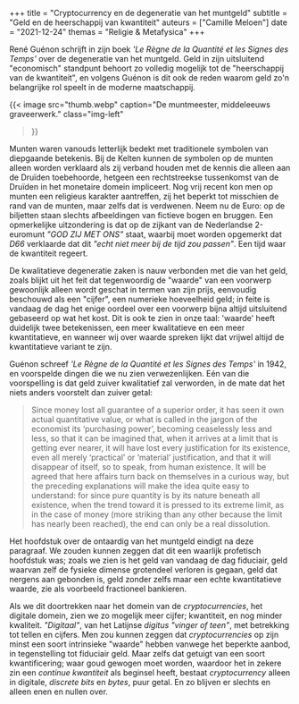 +++
title    = "Cryptocurrency en de degeneratie van het muntgeld"
subtitle = "Geld en de heerschappij van kwantiteit"
auteurs  = ["Camille Meloen"]
date     = "2021-12-24"
themas   = "Religie & Metafysica"
+++


René Guénon schrijft in zijn boek _'Le Règne de la Quantité et les Signes des Temps'_ over de degeneratie van het muntgeld. Geld in zijn uitsluitend "economisch" standpunt behoort zo volledig mogelijk tot de "heerschappij van de kwantiteit", en volgens Guénon is dit ook de reden waarom geld zo'n belangrijke rol speelt in de moderne maatschappij.

{{< image
	src="thumb.webp"
	caption="De muntmeester, middeleeuws graveerwerk."
	class="img-left"
>}}

Munten waren vanouds letterlijk bedekt met traditionele symbolen van diepgaande betekenis. Bij de Kelten kunnen de symbolen op de munten alleen worden verklaard als zij verband houden met de kennis die alleen aan de Druïden toebehoorde, hetgeen een rechtstreekse tussenkomst van de Druïden in het monetaire domein impliceert. Nog vrij recent kon men op munten een religieus karakter aantreffen, zij het beperkt tot misschien de rand van de munten, maar zelfs dat is verdwenen. Neem nu de Euro: op de biljetten staan slechts afbeeldingen van fictieve bogen en bruggen. Een opmerkelijke uitzondering is dat op de zijkant van de Nederlandse 2-euromunt _"GOD ZIJ MET ONS"_ staat, waarbij moet worden opgemerkt dat _D66_ verklaarde dat dit _"echt niet meer bij de tijd zou passen"_. Een tijd waar de kwantiteit regeert.

De kwalitatieve degeneratie zaken is nauw verbonden met die van het geld, zoals blijkt uit het feit dat tegenwoordig de "waarde" van een voorwerp gewoonlijk alleen wordt geschat in termen van zijn prijs, eenvoudig beschouwd als een "cijfer", een numerieke hoeveelheid geld; in feite is vandaag de dag het enige oordeel over een voorwerp bijna altijd uitsluitend gebaseerd op wat het kost. Dit is ook te zien in onze taal: 'waarde' heeft duidelijk twee betekenissen, een meer kwalitatieve en een meer kwantitatieve, en wanneer wij over waarde spreken lijkt dat vrijwel altijd de kwantitatieve variant te zijn.

Guénon schreef _'Le Règne de la Quantité et les Signes des Temps'_ in 1942, en voorspelde dingen die we nu zien verwezenlijken. Eén van die voorspelling is dat geld zuiver kwalitatief zal verworden, in de mate dat het niets anders voorstelt dan zuiver getal:

>Since money lost all guarantee of a superior order, it has seen it own actual quantitative value, or what is called in the jargon of the economist its ‘purchasing power’, becoming ceaselessly less and less, so that it can be imagined that, when it arrives at a limit that is getting ever nearer, it will have lost every justification for its existence, even all merely ‘practical’ or ‘material’ justification, and that it will disappear of itself, so to speak, from human existence. It will be agreed that here affairs turn back on themselves in a curious way, but the preceding explanations will make the idea quite easy to understand: for since pure quantity is by its nature beneath all existence, when the trend toward it is pressed to its extreme limit, as in the case of money (more striking than any other because the limit has nearly been reached), the end can only be a real dissolution.

Het hoofdstuk over de ontaardig van het muntgeld eindigt na deze paragraaf. We zouden kunnen zeggen dat dit een waarlijk profetisch hoofdstuk was; zoals we zien is het geld van vandaag de dag fiduciair, geld waarvan zelf de fysieke dimense grotendeel verloren is gegaan, geld dat nergens aan gebonden is, geld zonder zelfs maar een echte kwantitatieve waarde, zie als voorbeeld fractioneel bankieren.

Als we dit doortrekken naar het domein van de _cryptocurrencies_, het digitale domein, zien we zo mogelijk meer cijfer; kwantiteit, en nog minder kwaliteit. _"Digitaal"_, van het Latijnse _digitus_ _"vinger of teen"_, met betrekking tot tellen en cijfers. Men zou kunnen zeggen dat _cryptocurrencies_ op zijn minst een soort intrinsieke "waarde" hebben vanwege het beperkte aanbod, in tegenstelling tot fiduciair geld. Maar zelfs dat getuigt van een soort kwantificering; waar goud gewogen moet worden, waardoor het in zekere zin een _continue kwantiteit_ als beginsel heeft, bestaat _cryptocurrency_ alleen in digitale, _discrete_ _bits_ en _bytes_, puur getal. En zo blijven er slechts en alleen enen en nullen over.
